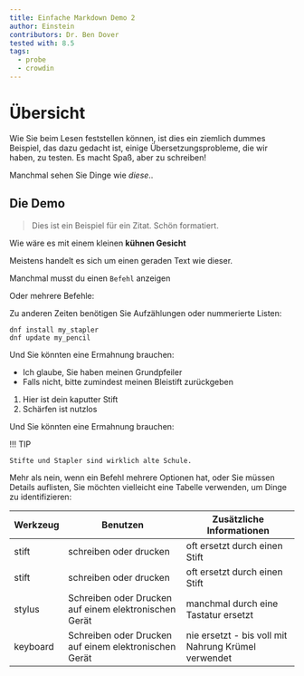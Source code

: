 ```yaml
---
title: Einfache Markdown Demo 2
author: Einstein
contributors: Dr. Ben Dover
tested with: 8.5
tags:
  - probe
  - crowdin
---
```


# Übersicht

Wie Sie beim Lesen feststellen können, ist dies ein ziemlich dummes Beispiel, das dazu gedacht ist, einige Übersetzungsprobleme, die wir haben, zu testen. Es macht Spaß, aber zu schreiben!

Manchmal sehen Sie Dinge wie _diese_..

## Die Demo

> Dies ist ein Beispiel für ein Zitat. Schön formatiert.

Wie wäre es mit einem kleinen **kühnen Gesicht**

Meistens handelt es sich um einen geraden Text wie dieser.

Manchmal musst du einen `Befehl` anzeigen

Oder mehrere Befehle:

Zu anderen Zeiten benötigen Sie Aufzählungen oder nummerierte Listen:

```
dnf install my_stapler
dnf update my_pencil
```

Und Sie könnten eine Ermahnung brauchen:

- Ich glaube, Sie haben meinen Grundpfeiler
- Falls nicht, bitte zumindest meinen Bleistift zurückgeben

1. Hier ist dein kaputter Stift
2. Schärfen ist nutzlos

Und Sie könnten eine Ermahnung brauchen:

!!! TIP

    Stifte und Stapler sind wirklich alte Schule.

Mehr als nein, wenn ein Befehl mehrere Optionen hat, oder Sie müssen Details auflisten, Sie möchten vielleicht eine Tabelle verwenden, um Dinge zu identifizieren:

| Werkzeug | Benutzen                                              | Zusätzliche Informationen                           |
| -------- | ----------------------------------------------------- | --------------------------------------------------- |
| stift    | schreiben oder drucken                                | oft ersetzt durch einen Stift                       |
| stift    | schreiben oder drucken                                | oft ersetzt durch einen Stift                       |
| stylus   | Schreiben oder Drucken auf einem elektronischen Gerät | manchmal durch eine Tastatur ersetzt                |
| keyboard | Schreiben oder Drucken auf einem elektronischen Gerät | nie ersetzt - bis voll mit Nahrung Krümel verwendet |
